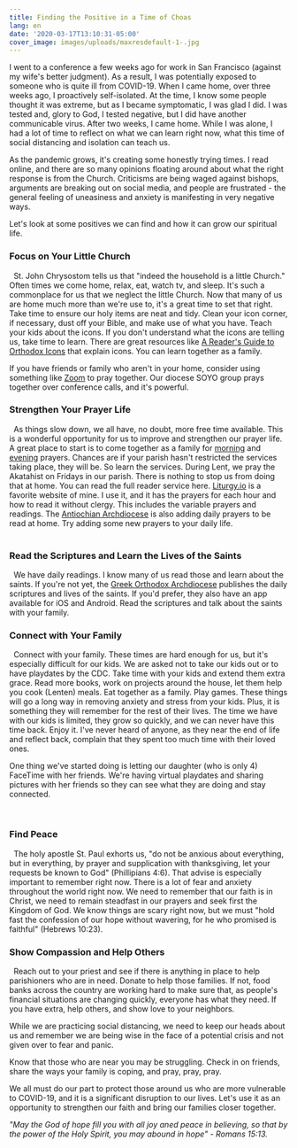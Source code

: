 ```yaml
---
title: Finding the Positive in a Time of Choas
lang: en
date: '2020-03-17T13:10:31-05:00'
cover_image: images/uploads/maxresdefault-1-.jpg
---
```

I went to a conference a few weeks ago for work in San Francisco (against my wife's better judgment). As a result, I was potentially exposed to someone who is quite ill from COVID-19. When I came home, over three weeks ago, I proactively self-isolated. At the time, I know some people thought it was extreme, but as I became symptomatic, I was glad I did. I was tested and, glory to God, I tested negative, but I did have another communicable virus. After two weeks, I came home. While I was alone, I had a lot of time to reflect on what we can learn right now, what this time of social distancing and isolation can teach us.

As the pandemic grows, it's creating some honestly trying times. I read online, and there are so many opinions floating around about what the right response is from the Church. Criticisms are being waged against bishops, arguments are breaking out on social media, and people are frustrated - the general feeling of uneasiness and anxiety is manifesting in very negative ways.

Let's look at some positives we can find and how it can grow our spiritual life.
&nbsp;
### Focus on Your Little Church
&nbsp;
St. John Chrysostom tells us that "indeed the household is a little Church." Often times we come home, relax, eat, watch tv, and sleep. It's such a commonplace for us that we neglect the little Church. Now that many of us are home much more than we're use to, it's a great time to set that right. Take time to ensure our holy items are neat and tidy. Clean your icon corner, if necessary, dust off your Bible, and make use of what you have. Teach your kids about the icons. If you don't understand what the icons are telling us, take time to learn. There are great resources like [A Reader's Guide to Orthodox Icons](https://iconreader.wordpress.com/) that explain icons. You can learn together as a family.

If you have friends or family who aren't in your home, consider using something like [Zoom](https://www,zoom.us) to pray together.  Our diocese SOYO group prays together over conference calls, and it's powerful.
&nbsp;
### Strengthen Your Prayer Life
&nbsp;
As things slow down, we all have, no doubt, more free time available. This is a wonderful opportunity for us to improve and strengthen our prayer life. A great place to start is to come together as a family for [morning](http://ww1.antiochian.org/orthodox-prayers/morning-prayers) and [evening](http://ww1.antiochian.org/orthodox-prayers/evening-prayers) prayers.  Chances are if your parish hasn't restricted the services taking place, they will be. So learn the services. During Lent, we pray the Akatahist on Fridays in our parish. There is nothing to stop us from doing that at home. You can read the full reader service here. [Liturgy.io](http://ww1.antiochian.org/orthodox-prayers/evening-prayers) is a favorite website of mine. I use it, and it has the prayers for each hour and how to read it without clergy. This includes the variable prayers and readings. The [Antiochian Archdiocese](https://www.antiochian.org/liturgicday) is also adding daily prayers to be read at home.  Try adding some new prayers to your daily life.  
&nbsp;
### Read the Scriptures and Learn the Lives of the Saints
&nbsp;
We have daily readings. I know many of us read those and learn about the saints. If you're not yet, the [Greek Orthodox Archdiocese](https://www.goarch.org/chapel) publishes the daily scriptures and lives of the saints. If you'd prefer, they also have an app available for iOS and Android. Read the scriptures and talk about the saints with your family.
&nbsp;
### Connect with Your Family
&nbsp;
Connect with your family. These times are hard enough for us, but it's especially difficult for our kids. We are asked not to take our kids out or to have playdates by the CDC. Take time with your kids and extend them extra grace. Read more books, work on projects around the house, let them help you cook (Lenten) meals. Eat together as a family. Play games. These things will go a long way in removing anxiety and stress from your kids. Plus, it is something they will remember for the rest of their lives. The time we have with our kids is limited, they grow so quickly, and we can never have this time back. Enjoy it. I've never heard of anyone, as they near the end of life and reflect back, complain that they spent too much time with their loved ones.

One thing we've started doing is letting our daughter (who is only 4) FaceTime with her friends. We're having virtual playdates and sharing pictures with her friends so they can see what they are doing and stay connected.

&nbsp;
### Find Peace
&nbsp;
The holy apostle St. Paul exhorts us, "do not be anxious about everything, but in everything, by prayer and supplication with thanksgiving, let your requests be known to God" (Phillipians 4:6). That advise is especially important to remember right now. There is a lot of fear and anxiety throughout the world right now. We need to remember that our faith is in Christ, we need to remain steadfast in our prayers and seek first the Kingdom of God. We know things are scary right now, but we must "hold fast the confession of our hope without wavering, for he who promised is faithful" (Hebrews 10:23).
&nbsp;
### Show Compassion and Help Others
&nbsp;
Reach out to your priest and see if there is anything in place to help parishioners who are in need. Donate to help those families. If not, food banks across the country are working hard to make sure that, as people's financial situations are changing quickly, everyone has what they need. If you have extra, help others, and show love to your neighbors.

While we are practicing social distancing, we need to keep our heads about us and remember we are being wise in the face of a potential crisis and not given over to fear and panic.

Know that those who are near you may be struggling. Check in on friends, share the ways your family is coping, and pray, pray, pray.

We all must do our part to protect those around us who are more vulnerable to COVID-19, and it is a significant disruption to our lives. Let's use it as an opportunity to strengthen our faith and bring our families closer together.

_"May the God of hope fill you with all joy aned peace in believing, so that by the power of the Holy Spirit, you may abound in hope" - Romans 15:13._
